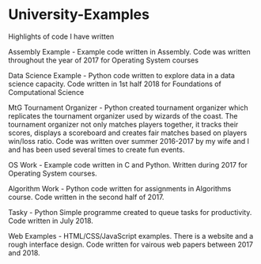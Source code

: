 # University-Examples
Highlights of code I have written

Assembly Example - Example code written in Assembly. Code was written throughout the year of 2017 for Operating System courses

Data Science Example - Python code written to explore data in a data science capacity. Code written in 1st half 2018 for Foundations of Computational Science

MtG Tournament Organizer - Python created tournament organizer which replicates the tournament organizer used by wizards of the coast.
The tournament organizer not only matches players together, it tracks their scores, displays a scoreboard and creates fair matches
based on players win/loss ratio.
    Code was written over summer 2016-2017 by my wife and I and has been used several times to create fun events.
  
OS Work - Example code written in C and Python. Written during 2017 for Operating System courses.

Algorithm Work - Python code written for assignments in Algorithms course. Code written in the second half of 2017.

Tasky - Python Simple programme created to queue tasks for productivity. Code written in July 2018.

Web Examples - HTML/CSS/JavaScript examples. There is a website and a rough interface design. Code written for vairous web papers between 2017 and 2018.

